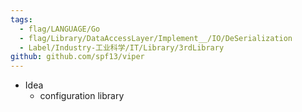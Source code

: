 ```yaml
---
tags:
  - flag/LANGUAGE/Go
  - flag/Library/DataAccessLayer/Implement__/IO/DeSerialization
  - Label/Industry-工业科学/IT/Library/3rdLibrary
github: github.com/spf13/viper
---
```


- Idea
    - configuration library
